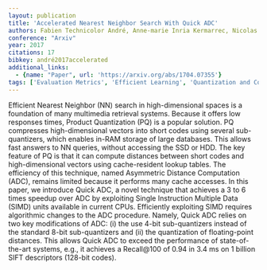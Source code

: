 ```yaml
---
layout: publication
title: 'Accelerated Nearest Neighbor Search With Quick ADC'
authors: Fabien Technicolor André, Anne-marie Inria Kermarrec, Nicolas Le Technicolor Scouarnec
conference: "Arxiv"
year: 2017
citations: 17
bibkey: andré2017accelerated
additional_links:
  - {name: "Paper", url: 'https://arxiv.org/abs/1704.07355'}
tags: ['Evaluation Metrics', 'Efficient Learning', 'Quantization and Compression', 'ANN Search', 'Quantization']
---
```

Efficient Nearest Neighbor (NN) search in high-dimensional spaces is a
foundation of many multimedia retrieval systems. Because it offers low
responses times, Product Quantization (PQ) is a popular solution. PQ compresses
high-dimensional vectors into short codes using several sub-quantizers, which
enables in-RAM storage of large databases. This allows fast answers to NN
queries, without accessing the SSD or HDD. The key feature of PQ is that it can
compute distances between short codes and high-dimensional vectors using
cache-resident lookup tables. The efficiency of this technique, named
Asymmetric Distance Computation (ADC), remains limited because it performs many
cache accesses.
  In this paper, we introduce Quick ADC, a novel technique that achieves a 3 to
6 times speedup over ADC by exploiting Single Instruction Multiple Data (SIMD)
units available in current CPUs. Efficiently exploiting SIMD requires
algorithmic changes to the ADC procedure. Namely, Quick ADC relies on two key
modifications of ADC: (i) the use 4-bit sub-quantizers instead of the standard
8-bit sub-quantizers and (ii) the quantization of floating-point distances.
This allows Quick ADC to exceed the performance of state-of-the-art systems,
e.g., it achieves a Recall@100 of 0.94 in 3.4 ms on 1 billion SIFT descriptors
(128-bit codes).
